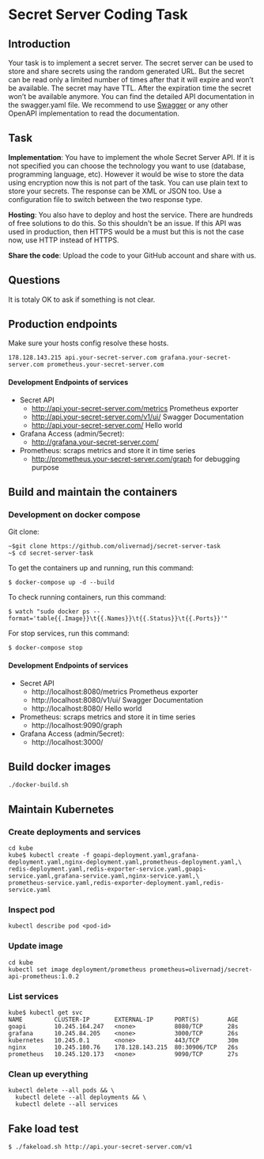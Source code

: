 # Secret Server Coding Task

## Introduction
Your task is to implement a secret server. The secret server can be used to store and share secrets
using the random generated URL. But the secret can be read only a limited number of times after that
it will expire and won’t be available. The secret may have TTL. After the expiration time the secret
won’t be available anymore. You can find the detailed API documentation in the swagger.yaml file.
We recommend to use [Swagger](https://editor.swagger.io/) or any other OpenAPI implementation to
read the documentation. 

## Task
**Implementation**: You have to implement the whole Secret Server API. If it is not specified you can choose the technology
you want to use (database, programming language, etc). However it would be wise to store the data using encryption now this is not part of the task. You can use plain text to store your secrets.
The response can be XML or JSON too. Use a configuration file to switch between the two response type. 

**Hosting**: You also have to deploy and host the service. There are hundreds of free solutions to do this. So this shouldn't
be an issue. If this API was used in production, then HTTPS would be a must but this is not the case now, use HTTP instead of HTTPS.

**Share the code**: Upload the code to your GitHub account and share with us.

## Questions
It is totaly OK to ask if something is not clear. 

## Production endpoints
Make sure your hosts config resolve these hosts.
```
178.128.143.215 api.your-secret-server.com grafana.your-secret-server.com prometheus.your-secret-server.com
```


#### Development Endpoints of services
- Secret API
  - http://api.your-secret-server.com/metrics Prometheus exporter
  - http://api.your-secret-server.com/v1/ui/ Swagger Documentation
  - http://api.your-secret-server.com/ Hello world
- Grafana Access (admin/5ecret):
  - http://grafana.your-secret-server.com/
- Prometheus: scraps metrics and store it in time series
  - http://prometheus.your-secret-server.com/graph for debugging purpose


## Build and maintain the containers

### Development on docker compose
Git clone:
```
~$git clone https://github.com/olivernadj/secret-server-task
~$ cd secret-server-task
```
To get the containers up and running, run this command:
```
$ docker-compose up -d --build
```
To check running containers, run this command:
```
$ watch "sudo docker ps --format='table{{.Image}}\t{{.Names}}\t{{.Status}}\t{{.Ports}}'"
```
For stop services, run this command:
```
$ docker-compose stop
```

#### Development Endpoints of services
- Secret API
  - http://localhost:8080/metrics Prometheus exporter
  - http://localhost:8080/v1/ui/ Swagger Documentation
  - http://localhost:8080/ Hello world
- Prometheus: scraps metrics and store it in time series
  - http://localhost:9090/graph
- Grafana Access (admin/5ecret):
  - http://localhost:3000/
  
## Build docker images
```
./docker-build.sh
```


## Maintain Kubernetes

### Create deployments and services
```
cd kube
kube$ kubectl create -f goapi-deployment.yaml,grafana-deployment.yaml,nginx-deployment.yaml,prometheus-deployment.yaml,\
redis-deployment.yaml,redis-exporter-service.yaml,goapi-service.yaml,grafana-service.yaml,nginx-service.yaml,\
prometheus-service.yaml,redis-exporter-deployment.yaml,redis-service.yaml

```

### Inspect pod
```
kubectl describe pod <pod-id> 
```


### Update image
```
cd kube
kubectl set image deployment/prometheus prometheus=olivernadj/secret-api-prometheus:1.0.2

```

### List services

```
kube$ kubectl get svc
NAME         CLUSTER-IP       EXTERNAL-IP      PORT(S)        AGE
goapi        10.245.164.247   <none>           8080/TCP       28s
grafana      10.245.84.205    <none>           3000/TCP       26s
kubernetes   10.245.0.1       <none>           443/TCP        30m
nginx        10.245.180.76    178.128.143.215  80:30906/TCP   26s
prometheus   10.245.120.173   <none>           9090/TCP       27s

```

### Clean up everything

```
kubectl delete --all pods && \
  kubectl delete --all deployments && \
  kubectl delete --all services
```

## Fake load test

```
$ ./fakeload.sh http://api.your-secret-server.com/v1

```
